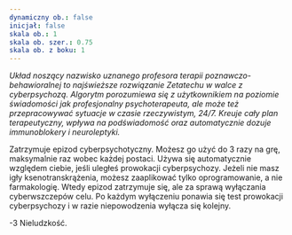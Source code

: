 ```yaml
---
dynamiczny ob.: false
inicjał: false
skala ob.: 1
skala ob. szer.: 0.75
skala ob. z boku: 1
---
```


*Układ noszący nazwisko uznanego profesora terapii poznawczo-behawioralnej to najświeższe rozwiązanie Zetatechu w walce z cyberpsychozą. Algorytm porozumiewa się z użytkownikiem na poziomie świadomości jak profesjonalny psychoterapeuta, ale może też przepracowywać sytuacje w czasie rzeczywistym, 24/7. Kreuje cały plan terapeutyczny, wpływa na podświadomość oraz automatycznie dozuje immunoblokery i neuroleptyki.*

Zatrzymuje epizod cyberpsychotyczny. Możesz go użyć do 3 razy na grę, maksymalnie raz wobec każdej postaci. Używa się automatycznie względem ciebie, jeśli uległeś prowokacji cyberpsychozy. 
Jeżeli nie masz igły ksenotranskrążenia, możesz zaaplikować tylko oprogramowanie, a nie farmakologię. Wtedy epizod zatrzymuje się, ale za sprawą wyłączania cyberwszczepów celu. Po każdym wyłączeniu ponawia się test prowokacji cyberpsychozy i w razie niepowodzenia wyłącza się kolejny.

-3 Nieludzkość.